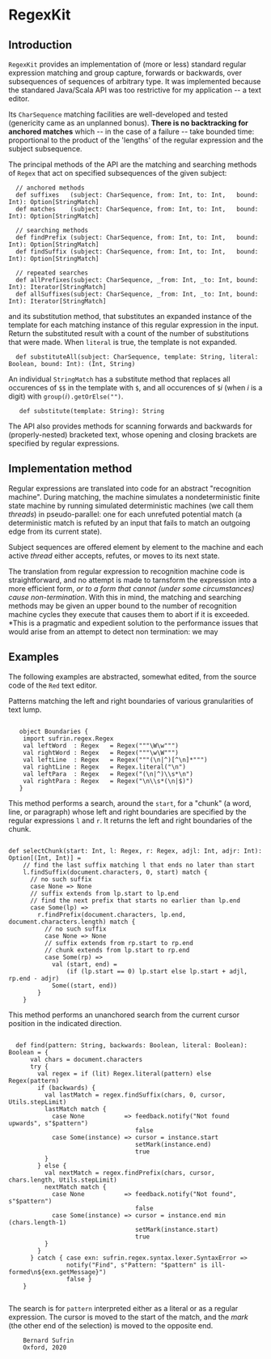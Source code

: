 # RegexKit

## Introduction

`RegexKit` provides an implementation of (more or less) standard
regular expression matching and group capture, forwards or backwards,
over subsequences of sequences of arbitrary type. It was implemented
because the standared Java/Scala API was too restrictive for my
application -- a text editor.

Its `CharSequence` matching facilities are well-developed and tested
(genericity came as an unplanned bonus).  **There is no backtracking
for anchored matches** which -- in the case of a failure -- take
bounded time:  proportional to the product of the 'lengths' of the
regular expression and the subject subsequence.

The principal methods of the API are the matching and searching methods
of `Regex` that act on specified subsequences of the given subject:

```
  // anchored methods
  def suffixes   (subject: CharSequence, from: Int, to: Int,   bound: Int): Option[StringMatch] 
  def matches    (subject: CharSequence, from: Int, to: Int,   bound: Int): Option[StringMatch] 

  // searching methods
  def findPrefix (subject: CharSequence, from: Int, to: Int,   bound: Int): Option[StringMatch] 
  def findSuffix (subject: CharSequence, from: Int, to: Int,   bound: Int): Option[StringMatch]

  // repeated searches
  def allPrefixes(subject: CharSequence, _from: Int, _to: Int, bound: Int): Iterator[StringMatch] 
  def allSuffixes(subject: CharSequence, _from: Int, _to: Int, bound: Int): Iterator[StringMatch]

```

and its substitution method, that substitutes an expanded instance
of the template for each matching instance of this regular expression
in the input. Return the substituted result with a count of the
number of substitutions that were made. When `literal` is true, the
template is not expanded.

```
  def substituteAll(subject: CharSequence, template: String, literal: Boolean, bound: Int): (Int, String)
```

An individual `StringMatch` has a substitute method that replaces all occurences of `$$` in the template with `$`,
and all occurences of `$`*i* (when *i* is a digit) with `group(`*i*`).getOrElse("")`.

```
   def substitute(template: String): String
```

The API also provides methods for scanning forwards and backwards for (properly-nested) bracketed text,
whose opening and closing brackets are specified by regular expressions.

## Implementation method

Regular expressions are translated into code for an abstract
"recognition machine". During matching, the machine simulates a
nondeterministic finite state machine by running simulated deterministic
machines (we call them *threads*) in pseudo-parallel: one for each
unrefuted potential match (a deterministic match is refuted by an
input that fails to match an outgoing edge from its current state).

Subject sequences are offered element by element to the machine and
each active *thread* either accepts, refutes, or moves to its next
state.

The translation from regular expression to recognition machine code is
straightforward, and no attempt is made to tarnsform the expression
into a more efficient form, *or to a form that cannot
(under some circumstances) cause non-termination*. With this in mind, the
matching and searching methods may be given an upper bound to
the number of recognition machine cycles they execute that
causes them to abort if it is exceeded. *This is a pragmatic and expedient
solution to the performance issues that would arise from an attempt to
detect non termination: we may 

## Examples

The following examples are abstracted, somewhat edited, from the source code
of the `Red` text editor.

Patterns matching the left and right boundaries of various granularities
of text lump.

```

   object Boundaries {
    import sufrin.regex.Regex
    val leftWord  : Regex   = Regex("""\W\w""")
    val rightWord : Regex   = Regex("""\w\W""")
    val leftLine  : Regex   = Regex("""(\n|^)[^\n]*""")
    val rightLine : Regex   = Regex.literal("\n") 
    val leftPara  : Regex   = Regex("(\n|^)\\s*\n")
    val rightPara : Regex   = Regex("\n\\s*(\n|$)")
   }

```



This method performs a search, around the `start`, for a "chunk" (a word, line, or
paragraph) whose left and right boundaries are specified by the
regular expressions `l` and `r`. It returns the left and right
boundaries of the chunk.

```

def selectChunk(start: Int, l: Regex, r: Regex, adjl: Int, adjr: Int): Option[(Int, Int)] =
    // find the last suffix matching l that ends no later than start
    l.findSuffix(document.characters, 0, start) match {
      // no such suffix
      case None => None
      // suffix extends from lp.start to lp.end
      // find the next prefix that starts no earlier than lp.end
      case Some(lp) =>
        r.findPrefix(document.characters, lp.end, document.characters.length) match {
          // no such suffix
          case None => None
          // suffix extends from rp.start to rp.end
          // chunk extends from lp.start to rp.end
          case Some(rp) =>
            val (start, end) =
                (if (lp.start == 0) lp.start else lp.start + adjl, rp.end - adjr)
            Some((start, end))
        }
    }
```

This method performs an unanchored search from the current cursor
position in the indicated direction.

```

  def find(pattern: String, backwards: Boolean, literal: Boolean): Boolean = {
      val chars = document.characters
      try {
        val regex = if (lit) Regex.literal(pattern) else Regex(pattern)
        if (backwards) {
          val lastMatch = regex.findSuffix(chars, 0, cursor, Utils.stepLimit)
          lastMatch match {
            case None           => feedback.notify("Not found upwards", s"$pattern")
                                   false
            case Some(instance) => cursor = instance.start
                                   setMark(instance.end)
                                   true
          }
        } else {
          val nextMatch = regex.findPrefix(chars, cursor, chars.length, Utils.stepLimit)
          nextMatch match {
            case None           => feedback.notify("Not found", s"$pattern")
                                   false
            case Some(instance) => cursor = instance.end min (chars.length-1)
                                   setMark(instance.start)
                                   true
          }
        }
      } catch { case exn: sufrin.regex.syntax.lexer.SyntaxError =>
                notify("Find", s"Pattern: "$pattern" is ill-formed\n${exn.getMessage}")
                false }
    }
  
```
          


The search is for `pattern` interpreted either as a literal or as a regular
expression. The cursor is moved to the start of the match, and the *mark*
(the other end of the selection) is moved to the opposite end.

        Bernard Sufrin
        Oxford, 2020

